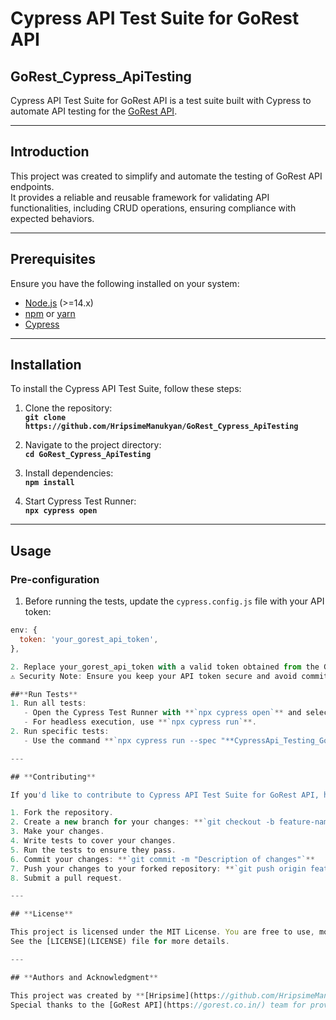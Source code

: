 # **Cypress API Test Suite for GoRest API**

## **GoRest_Cypress_ApiTesting**

Cypress API Test Suite for GoRest API is a test suite built with Cypress to automate API testing for the [GoRest API](https://gorest.co.in/).

---

## **Introduction**

This project was created to simplify and automate the testing of GoRest API endpoints.  
It provides a reliable and reusable framework for validating API functionalities, including CRUD operations, ensuring compliance with expected behaviors.

---

## **Prerequisites**

Ensure you have the following installed on your system:
- [Node.js](https://nodejs.org/) (>=14.x)
- [npm](https://www.npmjs.com/) or [yarn](https://yarnpkg.com/)
- [Cypress](https://www.cypress.io/)

---

## **Installation**

To install the Cypress API Test Suite, follow these steps:

1. Clone the repository:  
   **`git clone https://github.com/HripsimeManukyan/GoRest_Cypress_ApiTesting`**

2. Navigate to the project directory:  
   **`cd GoRest_Cypress_ApiTesting`**

3. Install dependencies:  
   **`npm install`**

4. Start Cypress Test Runner:  
   **`npx cypress open`**

---

## **Usage**

### Pre-configuration

1. Before running the tests, update the `cypress.config.js` file with your API token:
```javascript
env: {
  token: 'your_gorest_api_token',
},

2. Replace your_gorest_api_token with a valid token obtained from the GoRest API.
⚠️ Security Note: Ensure you keep your API token secure and avoid committing it to public repositories.

##**Run Tests**
1. Run all tests:
   - Open the Cypress Test Runner with **`npx cypress open`** and select tests to run.
   - For headless execution, use **`npx cypress run`**.
2. Run specific tests:
   - Use the command **`npx cypress run --spec "**CypressApi_Testing_GoRest\cypress\e2e\GoRestApiTesting\apiTests.cy.js"`**.

---

## **Contributing**

If you'd like to contribute to Cypress API Test Suite for GoRest API, here are some guidelines:

1. Fork the repository.
2. Create a new branch for your changes: **`git checkout -b feature-name`**
3. Make your changes.
4. Write tests to cover your changes.
5. Run the tests to ensure they pass.
6. Commit your changes: **`git commit -m "Description of changes"`**
7. Push your changes to your forked repository: **`git push origin feature-name`**
8. Submit a pull request.

---

## **License**

This project is licensed under the MIT License. You are free to use, modify, and distribute this software, provided proper attribution to the original author is included.  
See the [LICENSE](LICENSE) file for more details.

---

## **Authors and Acknowledgment**

This project was created by **[Hripsime](https://github.com/HripsimeManukyan)**.  
Special thanks to the [GoRest API](https://gorest.co.in/) team for providing the API used in this test suite.
